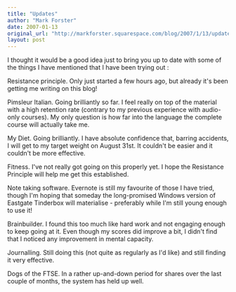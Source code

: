 ```yaml
---
title: "Updates"
author: "Mark Forster"
date: 2007-01-13
original_url: "http://markforster.squarespace.com/blog/2007/1/13/updates.html"
layout: post
---
```


I thought it would be a good idea just to bring you up to date with some of the things I have mentioned that I have been trying out :

Resistance principle. Only just started a few hours ago, but already it's been getting me writing on this blog!

Pimsleur Italian. Going brilliantly so far. I feel really on top of the material with a high retention rate (contrary to my previous experience with audio-only courses). My only question is how far into the language the complete course will actually take me.

My Diet. Going brilliantly. I have absolute confidence that, barring accidents, I will get to my target weight on August 31st. It couldn't be easier and it couldn't be more effective.

Fitness. I've not really got going on this properly yet. I hope the Resistance Principle will help me get this established.

Note taking software. Evernote is still my favourite of those I have tried, though I'm hoping that someday the long-promised Windows version of Eastgate Tinderbox will materialise - preferably while I'm still young enough to use it!

Brainbuilder. I found this too much like hard work and not engaging enough to keep going at it. Even though my scores did improve a bit, I didn't find that I noticed any improvement in mental capacity.

Journalling. Still doing this (not quite as regularly as I'd like) and still finding it very effective.

Dogs of the FTSE. In a rather up-and-down period for shares over the last couple of months, the system has held up well.
